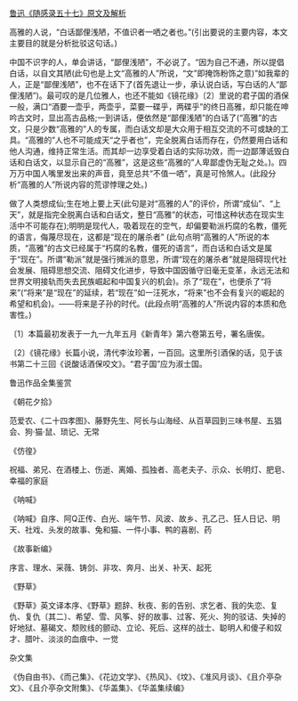 [鲁迅《随感录五十七》原文及解析](https://www.vrrw.net/wx/6697.html)

高雅的人说，“白话鄙俚浅陋，不值识者一哂之者也。”(引出要说的主要内容，本文主要目的就是分析批驳这句话。)

中国不识字的人，单会讲话，“鄙俚浅陋”，不必说了。“因为自己不通，所以提倡白话，以自文其陋(此句也是上文“高雅的人”所说，“文”即掩饰粉饰之意)”如我辈的人，正是“鄙俚浅陋”，也不在话下了(首先退让一步，承认说白话，写白话的人“鄙俚浅陋”)。最可叹的是几位雅人，也还不能如《镜花缘》〔2〕里说的君子国的酒保一般，满口“酒要一壶乎，两壶乎，菜要一碟乎，两碟乎”的终日高雅，却只能在呻吟古文时，显出高古品格;一到讲话，便依然是“鄙俚浅陋”的白话了(“高雅”的古文，只是少数“高雅的”人的专属，而白话文却是大众用于相互交流的不可或缺的工具。“高雅的”人也不可能成天“之乎者也”，完全脱离白话而存在，仍然要用白话和他人沟通，维持正常生活。而其却一边享受着白话的实际功效，而一边鄙薄诋毁白话和白话文，以显示自己的“高雅”，这是这些“高雅的”人卑鄙虚伪无耻之处。)。四万万中国人嘴里发出来的声音，竟至总共“不值一哂”，真是可怜煞人。(此段分析“高雅的人”所说内容的荒谬悖理之处。)



做了人类想成仙;生在地上要上天(此句是对“高雅的人”的评价，所谓“成仙”、“上天”，就是指完全脱离白话和白话文，整日“高雅”的状态，可惜这种状态在现实生活中不可能存在);明明是现代人，吸着现在的空气，却偏要勒派朽腐的名教，僵死的语言，侮蔑尽现在，这都是“现在的屠杀者” (此句点明“高雅的人”所说的本质，“高雅”的古文已经属于“朽腐的名教，僵死的语言”，而白话和白话文是属于“现在”。所谓“勒派”就是强行摊派的意思，所谓“现在的屠杀者”就是阻碍现代社会发展、阻碍思想交流、阻碍文化进步，导致中国因循守旧毫无变革，永远无法和世界文明接轨而失去民族崛起和中国复兴的机会)。杀了“现在”，也便杀了“将来”(“将来”是“现在”的延续，若“现在”如一汪死水，“将来”也不会有复兴的崛起的希望和机会)。——将来是子孙的时代。(此段点明“高雅的人”所说内容的本质和危害性。)

〔1〕本篇最初发表于一九一九年五月《新青年》第六卷第五号，署名唐俟。

〔2〕《镜花缘》长篇小说，清代李汝珍著，一百回。这里所引酒保的话，见于该书第二十三回《说酸话酒保咬文》。“君子国”应为淑士国。

鲁迅作品全集鉴赏

《朝花夕拾》

范爱农、《二十四孝图》、藤野先生、阿长与山海经、从百草园到三味书屋、五猖会、狗·猫·鼠、琐记、无常

《仿徨》

祝福、弟兄、在酒楼上、伤逝、离婚、孤独者、高老夫子、示众、长明灯、肥皂、幸福的家庭

《呐喊》

《呐喊》自序、阿Q正传、白光、端午节、风波、故乡、孔乙己、狂人日记、明天、社戏、头发的故事、兔和猫、一件小事、鸭的喜剧、药

《故事新编》

序言、理水、采薇、铸剑、非攻、奔月、出关、补天、起死

《野草》

《野草》英文译本序、《野草》题辞、秋夜、影的告别、求乞者、我的失恋、复仇、复仇〔其二〕、希望、雪、风筝、好的故事、过客、死火、狗的驳诘、失掉的好地狱、墓碣文、颓败线的颤动、立论、死后、这样的战士、聪明人和傻子和奴才、腊叶、淡淡的血痕中、一觉

杂文集

《伪自由书》、《而己集》、《花边文学》、《热风》、《坟》、《准风月谈》、《且介亭杂文》、《且介亭杂文附集》、《华盖集》、《华盖集续编》

